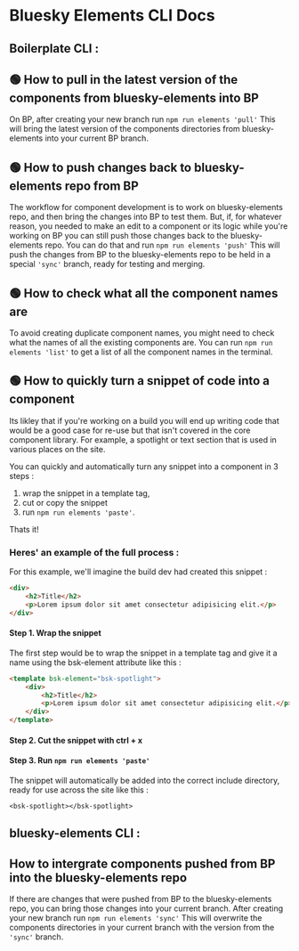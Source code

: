 # Bluesky Elements CLI Docs

## Boilerplate CLI :

## :green_circle: How to pull in the latest version of the components from bluesky-elements into BP
On BP, after creating your new branch run `npm run elements 'pull'`
This will bring the latest version of the components directories from bluesky-elements into your current BP branch.

## :green_circle: How to push changes back to bluesky-elements repo from BP
The workflow for component development is to work on bluesky-elements repo, and then bring the changes into BP to test them.
But, if, for whatever reason, you needed to make an edit to a component or its logic while you're working on BP you can still push those changes back to the bluesky-elements repo.
You can do that and run `npm run elements 'push'`
This will push the changes from BP to the bluesky-elements repo to be held in a special `'sync'` branch, ready for testing and merging.

## :green_circle: How to check what all the component names are
To avoid creating duplicate component names, you might need to check what the names of all the existing components are.
You can run `npm run elements 'list'` to get a list of all the component names in the terminal.

## :green_circle: How to quickly turn a snippet of code into a component
Its likley that if you're working on a build you will end up writing code that would be a good case for re-use but that isn't covered in the core component library. For example, a spotlight or text section that is used in various places on the site.

You can quickly and automatically turn any snippet into a component in 3 steps :

1. wrap the snippet in a template tag,
2. cut or copy the snippet
3. run `npm run elements 'paste'`.

Thats it!

### Heres' an example of the full process :

For this example, we'll imagine the build dev had created this snippet :

```html
<div>
    <h2>Title</h2>
    <p>Lorem ipsum dolor sit amet consectetur adipisicing elit.</p>
</div>
```

#### Step 1. Wrap the snippet

The first step would be to wrap the snippet in a template tag and give it a name using the bsk-element attribute like this :

```html
<template bsk-element="bsk-spotlight">
    <div>
        <h2>Title</h2>
        <p>Lorem ipsum dolor sit amet consectetur adipisicing elit.</p>
    </div>
</template>
```

#### Step 2. Cut the snippet with ctrl + x

#### Step 3. Run `npm run elements 'paste'`

The snippet will automatically be added into the correct include directory, ready for use across the site like this :

`<bsk-spotlight></bsk-spotlight>`


## bluesky-elements CLI :

## How to intergrate components pushed from BP into the bluesky-elements repo
If there are changes that were pushed from BP to the bluesky-elements repo, you can bring those changes into your current branch.
After creating your new branch run `npm run elements 'sync'`
This will overwrite the components directories in your current branch with the version from the `'sync'` branch.